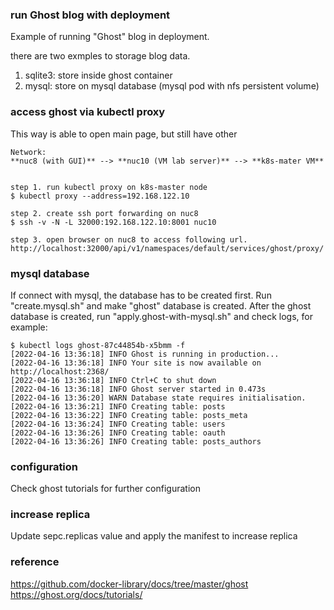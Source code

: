 ### run Ghost blog with deployment

Example of running "Ghost" blog in deployment.

there are two exmples to storage blog data.
1. sqlite3: store inside ghost container
2. mysql: store on mysql database (mysql pod with nfs persistent volume)

### access ghost via kubectl proxy
This way is able to open main page, but still have other
```
Network:
**nuc8 (with GUI)** --> **nuc10 (VM lab server)** --> **k8s-mater VM**


step 1. run kubectl proxy on k8s-master node
$ kubectl proxy --address=192.168.122.10

step 2. create ssh port forwarding on nuc8
$ ssh -v -N -L 32000:192.168.122.10:8001 nuc10

step 3. open browser on nuc8 to access following url.
http://localhost:32000/api/v1/namespaces/default/services/ghost/proxy/
```

### mysql database
If connect with mysql, the database has to be created first. 
Run "create.mysql.sh" and make "ghost" database is created.
After the ghost database is created, run "apply.ghost-with-mysql.sh" and check logs, for example:
```
$ kubectl logs ghost-87c44854b-x5bmm -f
[2022-04-16 13:36:18] INFO Ghost is running in production...
[2022-04-16 13:36:18] INFO Your site is now available on http://localhost:2368/
[2022-04-16 13:36:18] INFO Ctrl+C to shut down
[2022-04-16 13:36:18] INFO Ghost server started in 0.473s
[2022-04-16 13:36:20] WARN Database state requires initialisation.
[2022-04-16 13:36:21] INFO Creating table: posts
[2022-04-16 13:36:22] INFO Creating table: posts_meta
[2022-04-16 13:36:24] INFO Creating table: users
[2022-04-16 13:36:26] INFO Creating table: oauth
[2022-04-16 13:36:26] INFO Creating table: posts_authors
```

### configuration
Check ghost tutorials for further configuration

### increase replica
Update sepc.replicas value and apply the manifest to increase replica


### reference
https://github.com/docker-library/docs/tree/master/ghost
https://ghost.org/docs/tutorials/